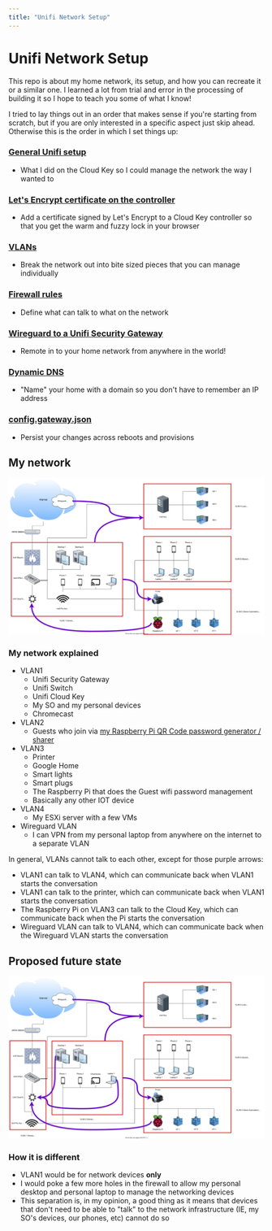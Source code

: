 ```yaml
---
title: "Unifi Network Setup"
---
```


# Unifi Network Setup

This repo is about my home network, its setup, and how you can recreate it or a similar one. I learned a lot from trial and error in the processing of building it so I hope to teach you some of what I know!

I tried to lay things out in an order that makes sense if you're starting from scratch, but if you are only interested in a specific aspect just skip ahead. Otherwise this is the order in which I set things up:


### [General Unifi setup](https://kmanc.github.io/unifi_network_setup/unifi.html)
- What I did on the Cloud Key so I could manage the network the way I wanted to


### [Let's Encrypt certificate on the controller](https://kmanc.github.io/unifi_network_setup/letsencrypt.html)
- Add a certificate signed by Let's Encrypt to a Cloud Key controller so that you get the warm and fuzzy lock in your browser


### [VLANs](https://kmanc.github.io/unifi_network_setup/vlans.html)
- Break the network out into bite sized pieces that you can manage individually


### [Firewall rules](https://kmanc.github.io/unifi_network_setup/firewall.html)
- Define what can talk to what on the network


### [Wireguard to a Unifi Security Gateway](https://kmanc.github.io/unifi_network_setup/wireguard.html)
- Remote in to your home network from anywhere in the world!


### [Dynamic DNS](https://kmanc.github.io/unifi_network_setup/dynamicdns.html)
- "Name" your home with a domain so you don't have to remember an IP address


### [config.gateway.json](https://kmanc.github.io/unifi_network_setup/config.gateway.json.html)
- Persist your changes across reboots and provisions


## My network


![Could not load Network Diagram](/images/network_diagram.svg)


### My network explained


- VLAN1
  - Unifi Security Gateway
  - Unifi Switch
  - Unifi Cloud Key
  - My SO and my personal devices
  - Chromecast
- VLAN2
  - Guests who join via [my Raspberry Pi QR Code password generator / sharer](https://kmanc.github.io/wifi_qr/)
- VLAN3
  - Printer
  - Google Home
  - Smart lights
  - Smart plugs
  - The Raspberry Pi that does the Guest wifi password management
  - Basically any other IOT device
- VLAN4
  - My ESXi server with a few VMs
- Wireguard VLAN
  - I can VPN from my personal laptop from anywhere on the internet to a separate VLAN

In general, VLANs cannot talk to each other, except for those purple arrows:
- VLAN1 can talk to VLAN4, which can communicate back when VLAN1 starts the conversation
- VLAN1 can talk to the printer, which can communicate back when VLAN1 starts the conversation
- The Raspberry Pi on VLAN3 can talk to the Cloud Key, which can communicate back when the Pi starts the conversation
- Wireguard VLAN can talk to VLAN4, which can communicate back when the Wireguard VLAN starts the conversation


## Proposed future state


![Could not load future-state Network Diagram](/images/future_network_diagram.svg)


### How it is different


- VLAN1 would be for network devices **only**
- I would poke a few more holes in the firewall to allow my personal desktop and personal laptop to manage the networking devices
- This separation is, in my opinion, a good thing as it means that devices that don't need to be able to "talk" to the network infrastructure (IE, my SO's devices, our phones, etc) cannot do so
